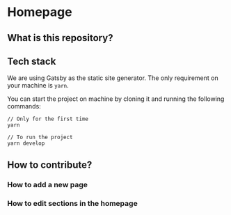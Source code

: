 # Homepage

## What is this repository?


## Tech stack

We are using Gatsby as the static site generator. The only requirement on your machine is `yarn`.

You can start the project on machine by cloning it and running the following commands:

```shell
// Only for the first time
yarn

// To run the project
yarn develop
```

## How to contribute?


### How to add a new page


### How to edit sections in the homepage

